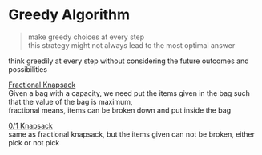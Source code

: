 # Greedy Algorithm

> make greedy choices at every step  
> this strategy might not always lead to the most optimal answer

think greedily at every step without considering the future outcomes and possibilities  

<ins>Fractional Knapsack</ins>  
Given a bag with a capacity, we need put the items given in the bag such that the value of the bag is maximum,  
fractional means, items can be broken down and put inside the bag  

<ins>0/1 Knapsack</ins>  
same as fractional knapsack, but the items given can not be broken, either pick or not pick  



